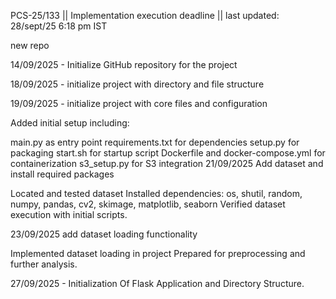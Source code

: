 PCS-25/133 || Implementation execution deadline || last updated: 28/sept/25 6:18 pm IST

new repo

14/09/2025 - Initialize GitHub repository for the project

18/09/2025 - initialize project with directory and file structure

19/09/2025 - initialize project with core files and configuration

Added initial setup including:

main.py as entry point
requirements.txt for dependencies
setup.py for packaging
start.sh for startup script
Dockerfile and docker-compose.yml for containerization
s3_setup.py for S3 integration
21/09/2025
Add dataset and install required packages

Located and tested dataset
Installed dependencies: os, shutil, random, numpy, pandas, cv2, skimage, matplotlib, seaborn
Verified dataset execution with initial scripts.

23/09/2025 add dataset loading functionality

Implemented dataset loading in project
Prepared for preprocessing and further analysis.

27/09/2025 - Initialization Of  Flask Application and Directory Structure.



